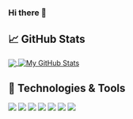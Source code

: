 ### Hi there 👋

<!--
**daniel-donateli/daniel-donateli** is a ✨ _special_ ✨ repository because its `README.md` (this file) appears on your GitHub profile.

Here are some ideas to get you started:

- 🔭 I’m currently working on ...
- 🌱 I’m currently learning ...
- 👯 I’m looking to collaborate on ...
- 🤔 I’m looking for help with ...
- 💬 Ask me about ...
- 📫 How to reach me: ...
- 😄 Pronouns: ...
- ⚡ Fun fact: ...
-->

## &#x1f4c8; GitHub Stats

<a href="https://github.com/daniel-donatel/daniel-donateli">
  <img align="center" src="https://github-readme-stats.vercel.app/api/top-langs/?username=daniel-donateli&theme=tokyonight" />
</a>

<a href="https://github.com/daniel-donateli/daniel-donateli">
  <img align="center" src="https://github-readme-stats.vercel.app/api?username=daniel-donateli&show_icons=true&line_height=27&count_private=true&theme=tokyonight" alt="My GitHub Stats" />
</a>
 
## 🔧 Technologies & Tools

![](https://img.shields.io/badge/<Code>-<Javascript>-informational?style=flat&logo=<javascript>&logoColor=white&color=2bbc8a)
![](https://img.shields.io/badge/<Code>-<NodeJS>-informational?style=flat&logo=<node.js>&logoColor=white&color=2bbc8a)
![](https://img.shields.io/badge/<Code>-<ReasonML>-informational?style=flat&logo=<reason>&logoColor=white&color=2bbc8a)
![](https://img.shields.io/badge/<Code>-<Elixir>-informational?style=flat&logo=<elixir>&logoColor=white&color=2bbc8a)
![](https://img.shields.io/badge/<Code>-<Rust>-informational?style=flat&logo=<rust>&logoColor=white&color=2bbc8a)
![](https://img.shields.io/badge/<Code>-<C>-informational?style=flat&logo=<c>&logoColor=white&color=2bbc8a)
![](https://img.shields.io/badge/<Editor>-<VSCode>-informational?style=flat&logo=<visual-studio-code>&logoColor=white&color=2bbc8a)
